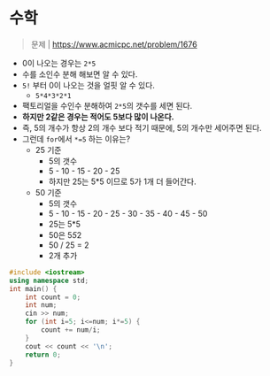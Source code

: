 # 수학
> 문제 | https://www.acmicpc.net/problem/1676

* 0이 나오는 경우는 `2*5`
* 수를 소인수 분해 해보면 알 수 있다.
* `5!` 부터 0이 나오는 것을 얼핏 알 수 있다.
  * `5*4*3*2*1`
* 팩토리얼을 수인수 분해하여 `2*5`의 갯수를 세면 된다.
* **하지만 2같은 경우는 적어도 5보다 많이 나온다.**
* 즉, 5의 개수가 항상 2의 개수 보다 적기 때문에, 5의 개수만 세어주면 된다.
* 그런데 `for`에서 `*=5` 하는 이유는?
  * 25 기준 
    * 5의 갯수
    * 5 - 10 - 15 - 20 - 25
    * 하지만 25는 5*5 이므로 5가 1개 더 들어간다.   
  * 50 기준
    * 5의 갯수
    * 5 - 10 - 15 - 20 - 25 - 30 - 35 - 40 - 45 - 50
    * 25는 5*5
    * 50은 5*5*2
    * 50 / 25 = 2
    * 2개 추가 
    
```c++
#include <iostream>
using namespace std;
int main() {
    int count = 0;
    int num;
    cin >> num;
    for (int i=5; i<=num; i*=5) {
        count += num/i;
    }
    cout << count << '\n';
    return 0;
}
```
